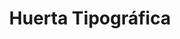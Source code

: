 ---
facebook: https://facebook.com/huertatipo
instagram: https://instagram.com/huertatipografica
logohandle: huertatipografica
sort: huertatipografica
title: Huerta Tipográfica
twitter: https://x.com/huertatipo
website: https://www.huertatipografica.com/en
---